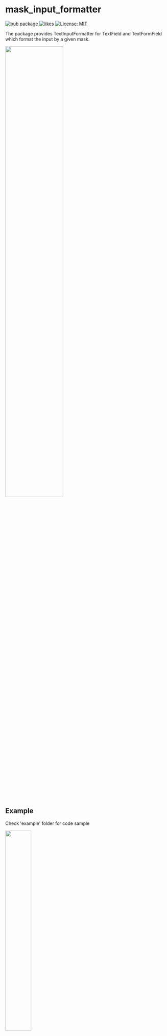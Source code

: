 # mask_input_formatter

[![pub package](https://img.shields.io/pub/v/mask_input_formatter.svg)](https://pub.dartlang.org/packages/mask_input_formatter)
[![likes](https://badges.bar/mask_input_formatter/likes)](https://pub.dev/packages/mask_input_formatter/score)
[![License: MIT](https://img.shields.io/badge/license-MIT-blue.svg)](https://opensource.org/licenses/MIT)

The package provides TextInputFormatter for TextField and TextFormField which format the input by a given mask.

<!-- ![flutter_image](https://user-images.githubusercontent.com/84534787/120998591-a95c6980-c7a1-11eb-9435-7d7587f0b32b.png | width=100)  -->
<img WIDTH="60%" src="https://user-images.githubusercontent.com/84534787/120998591-a95c6980-c7a1-11eb-9435-7d7587f0b32b.png">
<br />

## Example
Check 'example' folder for code sample

<!-- ![mask_example](https://user-images.githubusercontent.com/84534787/120998728-ca24bf00-c7a1-11eb-97a4-3d96df827c40.gif){:width="50%"} -->
<img width="40%" src="https://user-images.githubusercontent.com/84534787/120998728-ca24bf00-c7a1-11eb-97a4-3d96df827c40.gif">


## Usage

1. Add dependency.

Run this command:

With Flutter:

```dart
$ flutter pub add mask_input_formatter
```

or add following package in your `pubspec.yaml` file inside the `dependencies:` section.
```dart
dependencies:
  mask_input_formatter: ^0.0.3
```
2. Importing the library:

```dart
import 'package:mask_input_formatter/mask_input_formatter.dart';
```

3. Create a mask formatter:

```dart
MaskInputFormatter myFormatter =  MaskInputFormatter(mask: '(AA) #####');
```

4. Set with TextField/TextFormField:

```dart
TextFormField(
    inputFormatters: [myFormatter],
    decoration: InputDecoration(
        hintText: "(AB) 12345",
    )
) // TextFormField
```


## Result

```dart
// Input  --> JK75757
// Output --> (JK) 75757 set formatted text on TextField
```

## Other Mask
You can use the mask whatever you defined in formatter:

```dart
MaskInputFormatter dateFormatter =  MaskInputFormatter(mask: '##/##/####');
// --> 26/05/2021
MaskInputFormatter phoneFormatter =  MaskInputFormatter(mask: '+# (###) ###-####');
// --> +1 (234) 567-8901
MaskInputFormatter numberFormatter =  MaskInputFormatter(mask: 'AAA-###', textAllCaps: true);
// --> XYZ-789
```

## Note
In last example. --> (AAA-###)
* 'A' character will allow only letters from A-Z.
* '#' character will allow only numbers.
* And other characters and symbols will be added as mask.

## Contributing
Suggestions and Pull requests are welcome. For major changes, please open an issue first to discuss what you would like to change.

## Developer Team:
Amjad Jamali & his team members (Kamran Khan, Hina Hussain, Faiza Farooqui) :tada:

## License
[MIT](https://choosealicense.com/licenses/mit/)
